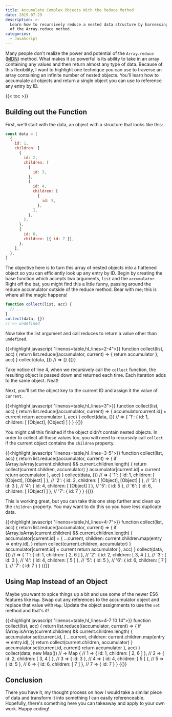 ```yaml
---
title: Accumulate Complex Objects With the Reduce Method
date: 2019-07-29
description: >-
  Learn how to recursively reduce a nested data structure by harnessing the power
  of the Array.reduce method.
categories:
  - JavaScript
---
```


Many people don't realize the power and potential of the `Array.reduce`
([MDN](https://developer.mozilla.org/en-US/docs/Web/JavaScript/Reference/Global_Objects/Array/reduce))
method. What makes it so powerful is its ability to take in an array containing
any values and then return almost any type of data. Because of this flexibility,
I want to highlight one technique you can use to traverse an array containing an
infinite number of nested objects. You'll learn how to accumulate all objects
and return a single object you can use to reference any entry by ID.

<!--more-->

{{< toc >}}

## Building out the Function

First, we'll start with the data, an object with a structure that looks like
this:

```js
const data = [
  {
    id: 1,
    children: [
      {
        id: 2,
        children: [
          {
            id: 3,
          },
          {
            id: 4,
            children: [
              {
                id: 5,
              },
            ],
          },
        ],
      },
      {
        id: 6,
        children: [{ id: 7 }],
      },
    ],
  },
]
```

The objective here is to turn this array of nested objects into a flattened
object so you can efficiently look up any entry by ID. Begin by creating the
base function which accepts two arguments, `list` and the `accumulator`. Right
off the bat, you might find this a little funny, passing around the reduce
accumulator outside of the reduce method. Bear with me; this is where all the
magic happens!

```js
function collect(list, acc) {
  // ...
}
collect(data, {})
// => undefined
```

Now take the list argument and call reduces to return a value other than
`undefined`.

<!-- prettier-ignore -->
{{<highlight javascript "linenos=table,hl_lines=2-4">}}
function collect(list, acc) {
  return list.reduce((accumulator, current) => {
    return accumulator
  }, acc)
}
collect(data, {})
// => {}
{{</highlight>}}

Take notice of line 4, when we recursively call the `collect` function, the
resulting object is passed down and returned each time. Each iteration adds to
the same object. Neat!

Next, you'll set the object key to the current ID and assign it the value of
`current`.

<!-- prettier-ignore -->
{{<highlight javascript "linenos=table,hl_lines=3">}}
function collect(list, acc) {
  return list.reduce((accumulator, current) => {
    accumulatorcurrent.id] = current
    return accumulator
  }, acc)
}
collect(data, {})
// => { '1': { id: 1, children: [ [Object], [Object] ] } }
{{</highlight>}}

You might call this finished if the object didn't contain nested objects. In
order to collect all those values too, you will need to recursivly call
`collect` if the current object contains the `children` property.

<!-- prettier-ignore -->
{{<highlight javascript "linenos=table,hl_lines=3-5">}}
function collect(list, acc) {
  return list.reduce((accumulator, current) => {
    if (Array.isArray(current.children) && current.children.length) {
      return collect(current.children, accumulator)
    }
    accumulator[current.id] = current
    return accumulator
  }, acc)
}
collect(data, {})
// => { '1': { id: 1, children: [ [Object], [Object] ] },
//      '2': { id: 2, children: [ [Object], [Object] ] },
//      '3': { id: 3 },
//      '4': { id: 4, children: [ [Object] ] },
//      '5': { id: 5 },
//      '6': { id: 6, children: [ [Object] ] },
//      '7': { id: 7 } }
{{</highlight>}}

This is working great, but you can take this one step further and clean up the
`children` property. You may want to do this so you have less duplicate data.

<!-- prettier-ignore -->
{{<highlight javascript "linenos=table,hl_lines=4-7">}}
function collect(list, acc) {
  return list.reduce((accumulator, current) => {
    if (Array.isArray(current.children) && current.children.length) {
      accumulator[current.id] = {
        ...current,
        children: current.children.map(entry => entry.id),
      }
      return collect(current.children, accumulator)
    }
    accumulator[current.id] = current
    return accumulator
  }, acc)
}
collect(data, {})
// => { '1': { id: 1, children: [ 2, 6 ] },
//      '2': { id: 2, children: [ 3, 4 ] },
//      '3': { id: 3 },
//      '4': { id: 4, children: [ 5 ] },
//      '5': { id: 5 },
//      '6': { id: 6, children: [ 7 ] },
//      '7': { id: 7 } }
{{</highlight>}}

## Using Map Instead of an Object

Maybe you want to spice things up a bit and use some of the newer ES6 features
like `Map`. Swap out any references to the accumulator object and replace that
value with `Map`. Update the object assignments to use the `set` method and
that's it!

<!-- prettier-ignore -->
{{<highlight javascript "linenos=table,hl_lines=4-7 10 14">}}
function collect(list, acc) {
  return list.reduce((accumulator, current) => {
    if (Array.isArray(current.children) && current.children.length) {
      accumulator.set(current.id, {
        ...current,
        children: current.children.map(entry => entry.id),
      })
      return collect(current.children, accumulator)
    }
    accumulator.set(current.id, current)
    return accumulator
  }, acc)
}
collect(data, new Map())
// => Map {
//  1 => { id: 1, children: [ 2, 6 ] },
//  2 => { id: 2, children: [ 3, 4 ] },
//  3 => { id: 3 },
//  4 => { id: 4, children: [ 5 ] },
//  5 => { id: 5 },
//  6 => { id: 6, children: [ 7 ] },
//  7 => { id: 7 } }
{{</highlight>}}

## Conclusion

There you have it, my thought process on how I would take a similar piece of
data and transform it into something I can easily referenceable. Hopefully,
there's something here you can takeaway and apply to your own work. Happy
coding!
